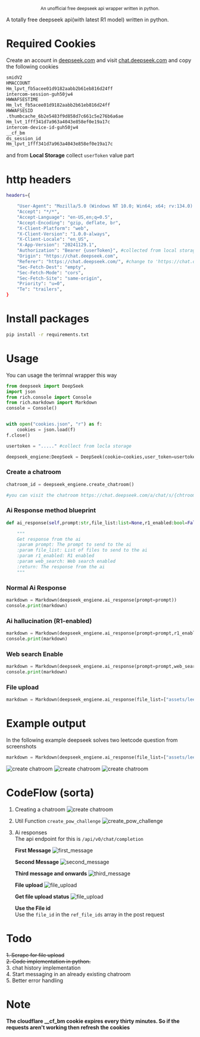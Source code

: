 <p align="center"><sup>An unofficial free deepseek api wrapper written in python.</sup></p>

A totally free deepseek api(with latest R1 model) written in python.

# Required Cookies
Create an account in [deepseek.com](https://www.deepseek.com/) and visit [chat.deepseek.com](https://chat.deepseek.com/) and copy the following cookies
```sh
smidV2
HMACCOUNT
Hm_lpvt_fb5acee01d9182aabb2b61eb816d24ff
intercom-session-guh50jw4
HWWAFSESTIME
Hm_lvt_fb5acee01d9182aabb2b61eb816d24ff
HWWAFSESID
.thumbcache_6b2e5483f9d858d7c661c5e276b6a6ae
Hm_lvt_1fff341d7a963a4043e858ef0e19a17c
intercom-device-id-guh50jw4
__cf_bm
ds_session_id
Hm_lpvt_1fff341d7a963a4043e858ef0e19a17c
```
and from **Local Storage** collect ``userToken`` value part

# http headers
```sh
headers={

    "User-Agent": "Mozilla/5.0 (Windows NT 10.0; Win64; x64; rv:134.0) Gecko/20100101 Firefox/134.0",
    "Accept": "*/*",
    "Accept-Language": "en-US,en;q=0.5",
    "Accept-Encoding": "gzip, deflate, br",
    "X-Client-Platform": "web",
    "X-Client-Version": "1.0.0-always",
    "X-Client-Locale": "en_US",
    "X-App-Version": "20241129.1",
    "Authorization": "Bearer {userToken}", #collected from local storage
    "Origin": "https://chat.deepseek.com", 
    "Referer": "https://chat.deepseek.com/", #change to 'https://chat.deepseek.com/a/chat/s/{chatroom_id}' after chatroom creation
    "Sec-Fetch-Dest": "empty",
    "Sec-Fetch-Mode": "cors",
    "Sec-Fetch-Site": "same-origin",
    "Priority": "u=0",
    "Te": "trailers",
}
```

# Install packages
```sh
pip install -r requirements.txt
```

# Usage
You can usage the terimnal wrapper this way
```py
from deepseek import DeepSeek
import json
from rich.console import Console
from rich.markdown import Markdown
console = Console()


with open("cookies.json", "r") as f:
    cookies = json.load(f)
f.close()

usertoken = "....." #collect from locla storage

deepseek_engiene:DeepSeek = DeepSeek(cookie=cookies,user_token=usertoken)
```
### Create a chatroom
```py
chatroom_id = deepseek_engiene.create_chatroom()

#you can visit the chatroom https://chat.deepseek.com/a/chat/s/{chtroom_id}
```
### Ai Response method blueprint
```py
def ai_response(self,prompt:str,file_list:list=None,r1_enabled:bool=False,web_search:bool=False)->str:

    """
    Get response from the ai
    :param prompt: The prompt to send to the ai
    :param file_list: List of files to send to the ai
    :param r1_enabled: R1 enabled
    :param web_search: Web search enabled
    :return: The response from the ai
    """
```
### Normal Ai Response
```py
markdown = Markdown(deepseek_engiene.ai_response(prompt=prompt))
console.print(markdown)
```
### Ai hallucination (R1-enabled)
```py
markdown = Markdown(deepseek_engiene.ai_response(prompt=prompt,r1_enabled=True))
console.print(markdown)
```
### Web search Enable
```py
markdown = Markdown(deepseek_engiene.ai_response(prompt=prompt,web_search=True))
console.print(markdown)
```
### File upload
```py
markdown = Markdown(deepseek_engiene.ai_response(file_list=["assets/leetcode.png","assets/leetcode2.png"],prompt="solve the problems in python and complete the function"))
```

# Example output
In the following example deepseek solves two leetcode question from screenshots
```py
markdown = Markdown(deepseek_engiene.ai_response(file_list=["assets/leetcode.png","assets/leetcode2.png"],prompt="solve the problems in python and complete the function"))
```
![create chatroom](assets/output-1.png)
![create chatroom](assets/output-2.png)
![create chatroom](assets/output-3.png)


# CodeFlow (sorta)
1. Creating a chatroom
![create chatroom](assets/account.png)

2. Util Function ``create_pow_challenge``
![create_pow_challenge](assets/challenge_pow.png)

3. Ai responses\
The api endpoint for this is ``/api/v0/chat/completion``

    **First Message**
    ![first_message](assets/first.png)

    **Second Message**
    ![second_message](assets/second.png)

    **Third message and onwards**
    ![third_message](assets/third.png)

    **File upload**
    ![file_upload](assets/file_upload.png)

    **Get file upload status**
    ![file_upload](assets/file_status.png)

    **Use the File id**\
    Use the ``file_id`` in the ``ref_file_ids`` array in the post request

# Todo
~~1. Scrape for file upload~~\
~~2. Code implementation in python.~~\
3. chat history implementation\
4. Start messaging in an already existing chatroom\
5. Better error handling

# Note
**The cloudflare __cf_bm cookie expires every thirty minutes. So if the requests aren't working then refresh the cookies**